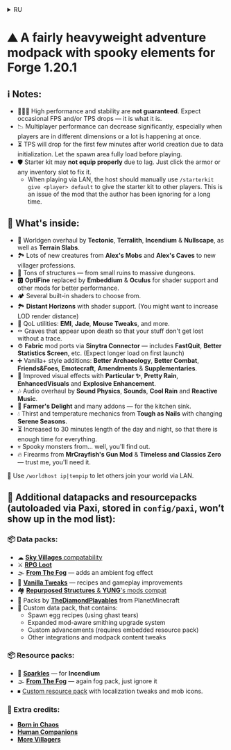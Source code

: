 <details>
<summary>RU</summary>

# ⛰ Достаточно тяжёлый **приключенческий** модпак с **жуткими** элементами для **Forge** 1.20.1

## ℹ️ Примечания:

- 🤷🏻‍♂️ Я **не гарантирую** высокую производительность или стабильность. Возможны случайные падения FPS и/или TPS, и, увы, с этим ничего не поделать.
- 📉 В сетевой игре производительность может значительно снижаться, особенно если игроки находятся в разных измерениях или происходят несколько игровых событий одновременно.
- ⏳ При создании нового мира TPS сильно проседает в первые минуты — происходит инициализация большого количества данных. Рекомендую подождать, пока загрузится стартовая область.
- 🛡 Стартовый набор в новом мире **может забыть** про броню из-за лагов. Решение: кликните по любому слоту брони или инвентаря для обновления.
  - При игре по локальной сети для выдачи стартового набора другим игрокам хосту следует вручную использовать `/starterkit give <игрок> default`. Это проблема мода, которую автор уже давно игнорирует.

## 📃 Что внутри:

- 🧭 Обновлённая генерация мира от **Tectonic**, **Terralith**, **Incendium** и **Nullscape**, а также **Terrain Slabs**.
- 🏞 Множество новых существ от мобов из **Alex's Mobs** и **Alex's Caves** до новых профессий селян.
- 🏰 Масса структур — от мелких руин до крупных подземелий.
- 🅾 Замена **OptiFine** с **Embeddium** и **Oculus** для поддержки шейдеров и другие моды для лучшей производительности.
- 🏕️ Несколько предустановленных шейдеров для разных визуальных предпочтений.
- 🏞 **Distant Horizons** с поддержкой шейдеров. (Возможно, вам захочется увеличить дальность прорисовки)
- 🧳 Утилиты качества жизни: **EMI**, **Jade**, **Mouse Tweaks** и другие.
- ⚰ Могилы, появляющиеся при смерти, чтобы ваши вещи не потерялись бесследно.
- ⚙ Порты **Fabric**-модов через **Sinytra Connector** — **FastQuit**, **Better Statistics Screen** и другие. (При первом запуске возможна задержка из-за динамической сборки)
- ➕ Расширения в стиле Vanilla+: **Better Archaeology**, **Better Combat**, **Friends&Foes**, **Emotecraft**, **Amendments** и **Supplementaries**.
- 🎥 Улучшенные визуальные эффекты от **Particular ✨**, **Pretty Rain**, **EnhancedVisuals** и **Explosive Enhancement**.
- 🎶 Переработка звука с **Sound Physics**, **Sounds**, **Cool Rain** и **Reactive Music**.
- 🍳 **Farmer's Delight** и множество его дополнений — кухонное раздолье.
- 💧 Механика жажды и температуры из **Tough as Nails** со сменяющимися сезонами года из **Serene Seasons**.
- ⏳ Увеличенная до 30 минут продолжительность дня и ночи, чтобы на всё хватало времени.
- 💀 Жуткие монстры из... лучше узнать самому.
- 🔥 Огнестрел из **MrCrayfish's Gun Mod** и **Timeless and Classics Zero** — поверьте, оно вам пригодится.

📡 Используйте `/worldhost ip|tempip`, чтобы другие игроки могли подключиться к вашему миру по локальной сети.

## 📝 Дополнительные данные и ресурсы (загружаются автоматически через **Paxi**, расположены в `config/paxi`, не отображаются в списке модов):

### 📦 Наборы данных:

- ☁ [Совместимости для **Sky Villages**](https://www.curseforge.com/minecraft/search?page=1&pageSize=50&sortBy=relevancy&class=texture-packs&search=Sky+Villages+Compat)
- ⚔ [**RPG Loot**](https://modrinth.com/datapack/rpg-loot)
- 🌫 [**From The Fog**](https://modrinth.com/datapack/from-the-fog) — атмосферный туман
- 🌳 [**Vanilla Tweaks**](https://vanillatweaks.net) — рецепты и геймплейные улучшения
- 🏘 [Совместимости **Repurposed Structures** и модов **YUNG**'а](https://modrinth.com/datapacks?q=Repurposed+Structures+Better&v=1.20.1)
- 💎 Наборы от [**TheDiamondPlayables**](https://www.planetminecraft.com/collection/148146/thediamondplayables-s-datapacks)
- 🔁 Пользовательский набор данных, содержащий:
  - Рецепты яиц призыва (используя слёзы гаста)
  - Расширенную систему кузнечных улучшений с поддержкой модов
  - Пользовательские достижения (требуется встроенный набор ресурсов)
  - Прочие интеграции и правки содержимого модпака

### 📦 Наборы ресурсов:

- 🌟 [**Sparkles**](https://modrinth.com/resourcepack/sparkles) — для **Incendium**
- 🌫 [**From The Fog**](https://modrinth.com/datapack/from-the-fog) — ещё один набор с туманом, не обращайте внимания
- ⏹ [Пользовательский набор ресурсов](https://github.com/mpustovoi/Translations-For-Mods) с правками локализации и иконками мобов.

### 🔗 Дополнительные упоминания:

- [**Born in Chaos**](https://www.curseforge.com/minecraft/mc-mods/born-in-chaos)
- [**Human Companions**](https://www.curseforge.com/minecraft/mc-mods/human-companions)
- [**More Villagers**](https://www.curseforge.com/minecraft/mc-mods/more-villagers)

</details>

# ⛰ A fairly heavyweight **adventure** modpack with **spooky** elements for **Forge** 1.20.1

## ℹ️ Notes:

- 🤷🏻‍♂️ High performance and stability are **not guaranteed**. Expect occasional FPS and/or TPS drops — it is what it is.
- 📉 Multiplayer performance can decrease significantly, especially when players are in different dimensions or a lot is happening at once.
- ⏳ TPS will drop for the first few minutes after world creation due to data initialization. Let the spawn area fully load before playing.
- 🛡 Starter kit may **not equip properly** due to lag. Just click the armor or any inventory slot to fix it.
  - When playing via LAN, the host should manually use `/starterkit give <player> default` to give the starter kit to other players. This is an issue of the mod that the author has been ignoring for a long time.

## 📃 What's inside:

- 🧭 Worldgen overhaul by **Tectonic**, **Terralith**, **Incendium** & **Nullscape**, as well as **Terrain Slabs**.
- 🏞 Lots of new creatures from **Alex's Mobs** and **Alex's Caves** to new villager professions.
- 🏰 Tons of structures — from small ruins to massive dungeons.
- 🅾 **OptiFine** replaced by **Embeddium** & **Oculus** for shader support and other mods for better performance.
- 🏕️ Several built-in shaders to choose from.
- 🏞 **Distant Horizons** with shader support. (You might want to increase LOD render distance)
- 🧳 QoL utilities: **EMI**, **Jade**, **Mouse Tweaks**, and more.
- ⚰ Graves that appear upon death so that your stuff don't get lost without a trace.
- ⚙ **Fabric** mod ports via **Sinytra Connector** — includes **FastQuit**, **Better Statistics Screen**, etc. (Expect longer load on first launch)
- ➕ Vanilla+ style additions: **Better Archaeology**, **Better Combat**, **Friends&Foes**, **Emotecraft**, **Amendments** & **Supplementaries**.
- 🎥 Improved visual effects with **Particular ✨**, **Pretty Rain**, **EnhancedVisuals** and **Explosive Enhancement**.
- 🎶 Audio overhaul by **Sound Physics**, **Sounds**, **Cool Rain** and **Reactive Music**.
- 🍳 **Farmer's Delight** and many addons — for the kitchen sink.
- 💧 Thirst and temperature mechanics from **Tough as Nails** with changing **Serene Seasons**.
- ⏳ Increased to 30 minutes length of the day and night, so that there is enough time for everything.
- 💀 Spooky monsters from... well, you'll find out.
- 🔥 Firearms from **MrCrayfish's Gun Mod** & **Timeless and Classics Zero** — trust me, you'll need it.

📡 Use `/worldhost ip|tempip` to let others join your world via LAN.

## 📝 Additional datapacks and resourcepacks (autoloaded via **Paxi**, stored in `config/paxi`, won’t show up in the mod list):

### 📦 Data packs:

- ☁ [**Sky Villages** compatability](https://www.curseforge.com/minecraft/search?page=1&pageSize=50&sortBy=relevancy&class=texture-packs&search=Sky+Villages+Compat)
- ⚔ [**RPG Loot**](https://modrinth.com/datapack/rpg-loot)
- 🌫 [**From The Fog**](https://modrinth.com/datapack/from-the-fog) — adds an ambient fog effect
- 🌳 [**Vanilla Tweaks**](https://vanillatweaks.net) — recipes and gameplay improvements
- 🏘 [**Repurposed Structures** & **YUNG**'s mods compat](https://modrinth.com/datapacks?q=Repurposed+Structures+Better&v=1.20.1)
- 💎 Packs by [**TheDiamondPlayables**](https://www.planetminecraft.com/collection/148146/thediamondplayables-s-datapacks) from PlanetMinecraft
- 🔁 Сustom data pack, that contains:
  - Spawn egg recipes (using ghast tears)
  - Expanded mod-aware smithing upgrade system
  - Custom advancements (requires embedded resource pack)
  - Other integrations and modpack content tweaks

### 📦 Resource packs:

- 🌟 [**Sparkles**](https://modrinth.com/resourcepack/sparkles) — for **Incendium**
- 🌫 [**From The Fog**](https://modrinth.com/datapack/from-the-fog) — again fog pack, just ignore it
- ⏹ [Custom resource pack](https://github.com/mpustovoi/Translations-For-Mods) with localization tweaks and mob icons.

### 🔗 Extra credits:

- [**Born in Chaos**](https://www.curseforge.com/minecraft/mc-mods/born-in-chaos)
- [**Human Companions**](https://www.curseforge.com/minecraft/mc-mods/human-companions)
- [**More Villagers**](https://www.curseforge.com/minecraft/mc-mods/more-villagers)
